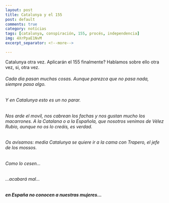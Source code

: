 ```yaml
---
layout: post
title: Catalunya y el 155
post: default
comments: true
category: notícias
tags: [catalunya, conspiración, 155, procés, independencia]
img: 4XrPpaE1NvM
excerpt_separator: <!--more-->

---
```


Catalunya otra vez. Aplicarán el 155 finalmente?
Hablamos sobre ello otra vez, si, otra vez.

<!--more-->


###### Cada dia pasan muchas cosas. Aunque parezca que no pasa nada, siempre pasa algo.

###### Y en Catalunya esto es un no parar.

###### Nos arde el movil, nos cabrean los fachas y nos gustan mucho los macarrones. A la Catalana o a la Española, que nosotros venimos de Vélez Rubio, aunque no os lo creáis, es verdad.

###### Os avisamos: media Catalunya se quiere ir a la cama con Trapero, el jefe de los mossos.

###### Como lo cesen...

###### ...acabará mal...

##### en España no conocen a nuestras mujeres...